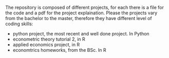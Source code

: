 The repository is composed of different projects, for each there is a file for the code and a pdf for the project explaination. Please the projects vary from the bachelor to the master,
therefore they have different level of coding skills:
- python project, the most recent and well done project. In Python
- econometric theory tutorial 2, in R
- applied economics project, in R
- economtrics homeworks, from the BSc. In R
